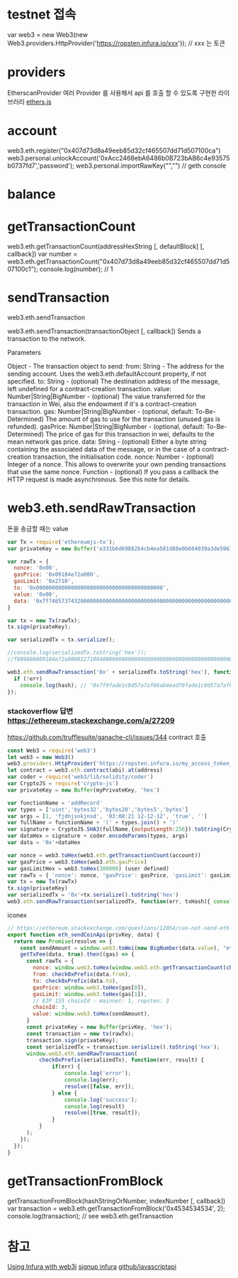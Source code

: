 # testnet 접속
var web3 = new Web3(new Web3.providers.HttpProvider('https://ropsten.infura.io/xxx'));
// xxx 는 토큰

# providers
EtherscanProvider
여러 Provider 를 사용해서 api 를 호출 할 수 있도록 구현한 라이브러리
[ethers.js](https://docs.ethers.io/ethers.js/html/api-providers.html)

# account
web3.eth.register("0x407d73d8a49eeb85d32cf465507dd71d507100ca")
web3.personal.unlockAccount('0xAcc2468ebA6486b0B723bAB6c4e93575b0737fd7','password');
web3.personal.importRawKey("<Private Key>","<New Password>")  // geth console

# balance

# getTransactionCount
web3.eth.getTransactionCount(addressHexString [, defaultBlock] [, callback])
var number = web3.eth.getTransactionCount("0x407d73d8a49eeb85d32cf465507dd71d507100c1");
console.log(number); // 1


# sendTransaction
web3.eth.sendTransaction

web3.eth.sendTransaction(transactionObject [, callback])
Sends a transaction to the network.

Parameters

Object - The transaction object to send:
from: String - The address for the sending account. Uses the web3.eth.defaultAccount property, if not specified.
to: String - (optional) The destination address of the message, left undefined for a contract-creation transaction.
value: Number|String|BigNumber - (optional) The value transferred for the transaction in Wei, also the endowment if it's a contract-creation transaction.
gas: Number|String|BigNumber - (optional, default: To-Be-Determined) The amount of gas to use for the transaction (unused gas is refunded).
gasPrice: Number|String|BigNumber - (optional, default: To-Be-Determined) The price of gas for this transaction in wei, defaults to the mean network gas price.
data: String - (optional) Either a byte string containing the associated data of the message, or in the case of a contract-creation transaction, the initialisation code.
nonce: Number - (optional) Integer of a nonce. This allows to overwrite your own pending transactions that use the same nonce.
Function - (optional) If you pass a callback the HTTP request is made asynchronous. See this note for details.

# web3.eth.sendRawTransaction
돈을 송금할 때는 value
```js
var Tx = require('ethereumjs-tx');
var privateKey = new Buffer('e331b6d69882b4cb4ea581d88e0b604039a3de5967688d3dcffdd2270c0fd109', 'hex')

var rawTx = {
  nonce: '0x00',
  gasPrice: '0x09184e72a000',
  gasLimit: '0x2710',
  to: '0x0000000000000000000000000000000000000000',
  value: '0x00',
  data: '0x7f7465737432000000000000000000000000000000000000000000000000000000600057'
}

var tx = new Tx(rawTx);
tx.sign(privateKey);

var serializedTx = tx.serialize();

//console.log(serializedTx.toString('hex'));
//f889808609184e72a00082271094000000000000000000000000000000000000000080a47f74657374320000000000000000000000000000000000000000000000000000006000571ca08a8bbf888cfa37bbf0bb965423625641fc956967b81d12e23709cead01446075a01ce999b56a8a88504be365442ea61239198e23d1fce7d00fcfc5cd3b44b7215f

web3.eth.sendRawTransaction('0x' + serializedTx.toString('hex'), function(err, hash) {
  if (!err)
    console.log(hash); // "0x7f9fade1c0d57a7af66ab4ead79fade1c0d57a7af66ab4ead7c2c2eb7b11a91385"
});
```
### stackoverflow 답변 https://ethereum.stackexchange.com/a/27209
https://github.com/trufflesuite/ganache-cli/issues/344
contract 호출
```js
const Web3 = require('web3')  
let web3 = new Web3()  
web3.providers.HttpProvider('https://ropsten.infura.io/my_access_token_here'))  
let contract = web3.eth.contract(abi).at(address)  
var coder = require('web3/lib/solidity/coder')  
var CryptoJS = require('crypto-js')  
var privateKey = new Buffer(myPrivateKey, 'hex')  

var functionName = 'addRecord'  
var types = ['uint','bytes32','bytes20','bytes5','bytes']  
var args = [1, 'fjdnjsnkjnsd', '03:00:21 12-12-12', 'true', '']  
var fullName = functionName + '(' + types.join() + ')'  
var signature = CryptoJS.SHA3(fullName,{outputLength:256}).toString(CryptoJS.enc.Hex).slice(0, 8)  
var dataHex = signature + coder.encodeParams(types, args)  
var data = '0x'+dataHex  

var nonce = web3.toHex(web3.eth.getTransactionCount(account))  
var gasPrice = web3.toHex(web3.eth.gasPrice)  
var gasLimitHex = web3.toHex(300000) (user defined)  
var rawTx = { 'nonce': nonce, 'gasPrice': gasPrice, 'gasLimit': gasLimitHex, 'from': account, 'to': address, 'data': data}  
var tx = new Tx(rawTx)  
tx.sign(privateKey)  
var serializedTx = '0x'+tx.serialize().toString('hex')  
web3.eth.sendRawTransaction(serializedTx, function(err, txHash){ console.log(err, txHash) })
```
iconex
```js
// https://ethereum.stackexchange.com/questions/12054/can-not-send-eth-on-ropsten-using-infura-node
export function eth_sendCoinApi(privKey, data) {
  return new Promise(resolve => {
    const sendAmount = window.web3.toWei(new BigNumber(data.value), "ether");
    getTxFee(data, true).then((gas) => {
      const rawTx = {
        nonce: window.web3.toHex(window.web3.eth.getTransactionCount(check0xPrefix(data.from))),
        from: check0xPrefix(data.from),
        to: check0xPrefix(data.to),
        gasPrice: window.web3.toHex(gas[0]),
        gasLimit: window.web3.toHex(gas[1]),
        // EIP 155 chainId - mainnet: 1, ropsten: 3
        chainId: 3,
        value: window.web3.toHex(sendAmount),
      }
      const privateKey = new Buffer(privKey, 'hex');
      const transaction = new tx(rawTx);
      transaction.sign(privateKey);
      const serializedTx = transaction.serialize().toString('hex');
      window.web3.eth.sendRawTransaction(
          check0xPrefix(serializedTx), function(err, result) {
              if(err) {
                  console.log('error');
                  console.log(err);
                  resolve([false, err]);
              } else {
                  console.log('success');
                  console.log(result)
                  resolve([true, result]);
              }
          }
      );
    });
  });
}
```


# getTransactionFromBlock
getTransactionFromBlock(hashStringOrNumber, indexNumber [, callback])
var transaction = web3.eth.getTransactionFromBlock('0x4534534534', 2);
console.log(transaction); // see web3.eth.getTransaction

# 참고
[Using Infura with web3j](https://web3j.readthedocs.io/en/latest/infura.html)
[signup infura](https://infura.io/signup)
[github/javascriptapi](https://github.com/ethereum/wiki/wiki/JavaScript-API)
